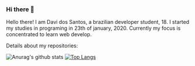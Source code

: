 ### Hi there 👋

<!--
**Nasalis/Nasalis** is a ✨ _special_ ✨ repository because its `README.md` (this file) appears on your GitHub profile.
-->

Hello there! I am Davi dos Santos, a brazilian developer student, 18. I started my studies in programing in 23th  of january, 2020. Currently my focus is concentrated to learn web develop.

Details about my repositories:

![Anurag's github stats](https://github-readme-stats.vercel.app/api?username=anuraghazra&show_icons=true&theme=gruvbox)
[![Top Langs](https://github-readme-stats.vercel.app/api/top-langs/?username=anuraghazra&langs_count=6&show_icons=true&theme=gruvbox)](https://github.com/anuraghazra/github-readme-stats)
